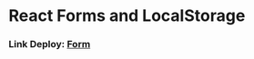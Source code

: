 # React Forms and LocalStorage

### Link Deploy: <a href="https://reactforms-rho.vercel.app/">Form</a>